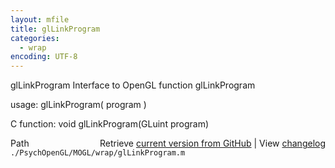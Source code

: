 ```yaml
---
layout: mfile
title: glLinkProgram
categories:
  - wrap
encoding: UTF-8
---
```


glLinkProgram  Interface to OpenGL function glLinkProgram  

usage:  glLinkProgram( program )  

C function:  void glLinkProgram(GLuint program)  


<div class="code_header" style="text-align:right;">
  <span style="float:left;">Path&nbsp;&nbsp;</span> <span class="counter">Retrieve <a href=
  "https://raw.github.com/Psychtoolbox-3/Psychtoolbox-3/beta/./PsychOpenGL/MOGL/wrap/glLinkProgram.m">current version from GitHub</a> | View <a href=
  "https://github.com/Psychtoolbox-3/Psychtoolbox-3/commits/beta/./PsychOpenGL/MOGL/wrap/glLinkProgram.m">changelog</a></span>
</div>
<div class="code">
  <code>./PsychOpenGL/MOGL/wrap/glLinkProgram.m</code>
</div>
